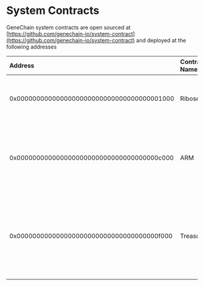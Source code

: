 # System Contracts

GeneChain system contracts are open sourced at [https://github.com/genechain-io/system-contract](https://github.com/genechain-io/system-contract) and deployed at the following addresses

| Address | Contract Name | Description |
| :--- | :--- | :--- |
| 0x0000000000000000000000000000000000001000 | Ribose | System contract used by Ribose consensus engine |
| 0x000000000000000000000000000000000000c000 | ARM | System token of GeneChain, which can be used to increase ribose staking weight. |
| 0x000000000000000000000000000000000000f000 | Treasury | This contract locks a specific amount of RNA for develop team, and releases every season. |

